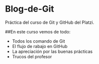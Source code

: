 # Blog-de-Git
Práctica del curso de Git y GitHub del Platzi.

##En este curso vemos de todo:
* Todos los comando de Git
* El flujo de rabajo en GitHub
* La apreciación por las buenas prácticas
* Trucos del profesor
